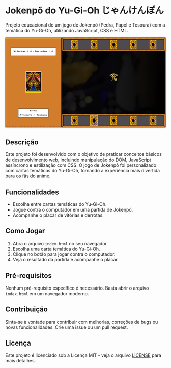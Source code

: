 # Jokenpô do Yu-Gi-Oh じゃんけんぽん

Projeto educacional de um jogo de Jokenpô (Pedra, Papel e Tesoura) com a temática do Yu-Gi-Oh, utilizando JavaScript, CSS e HTML.

![Print do Projeto](print.png)

## Descrição

Este projeto foi desenvolvido com o objetivo de praticar conceitos básicos de desenvolvimento web, incluindo manipulação do DOM, JavaScript assíncrono e estilização com CSS. O jogo de Jokenpô foi personalizado com cartas temáticas do Yu-Gi-Oh, tornando a experiência mais divertida para os fãs do anime.

## Funcionalidades

- Escolha entre cartas temáticas do Yu-Gi-Oh.
- Jogue contra o computador em uma partida de Jokenpô.
- Acompanhe o placar de vitórias e derrotas.

## Como Jogar

1. Abra o arquivo `index.html` no seu navegador.
2. Escolha uma carta temática do Yu-Gi-Oh.
3. Clique no botão para jogar contra o computador.
4. Veja o resultado da partida e acompanhe o placar.

## Pré-requisitos

Nenhum pré-requisito específico é necessário. Basta abrir o arquivo `index.html` em um navegador moderno.

## Contribuição

Sinta-se à vontade para contribuir com melhorias, correções de bugs ou novas funcionalidades. Crie uma issue ou um pull request.

## Licença

Este projeto é licenciado sob a Licença MIT - veja o arquivo [LICENSE](LICENSE) para mais detalhes.
